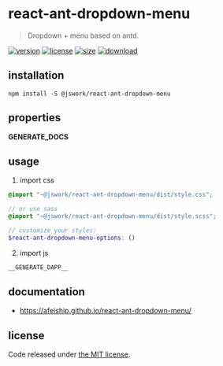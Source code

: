 # react-ant-dropdown-menu
> Dropdown + menu based on antd.

[![version][version-image]][version-url]
[![license][license-image]][license-url]
[![size][size-image]][size-url]
[![download][download-image]][download-url]

## installation
```shell
npm install -S @jswork/react-ant-dropdown-menu
```

## properties
__GENERATE_DOCS__

## usage
1. import css
  ```scss
  @import "~@jswork/react-ant-dropdown-menu/dist/style.css";

  // or use sass
  @import "~@jswork/react-ant-dropdown-menu/dist/style.scss";

  // customize your styles:
  $react-ant-dropdown-menu-options: ()
  ```
2. import js
  ```js
__GENERATE_DAPP__
  ```

## documentation
- https://afeiship.github.io/react-ant-dropdown-menu/


## license
Code released under [the MIT license](https://github.com/afeiship/react-ant-dropdown-menu/blob/master/LICENSE.txt).

[version-image]: https://img.shields.io/npm/v/@jswork/react-ant-dropdown-menu
[version-url]: https://npmjs.org/package/@jswork/react-ant-dropdown-menu

[license-image]: https://img.shields.io/npm/l/@jswork/react-ant-dropdown-menu
[license-url]: https://github.com/afeiship/react-ant-dropdown-menu/blob/master/LICENSE.txt

[size-image]: https://img.shields.io/bundlephobia/minzip/@jswork/react-ant-dropdown-menu
[size-url]: https://github.com/afeiship/react-ant-dropdown-menu/blob/master/dist/react-ant-dropdown-menu.min.js

[download-image]: https://img.shields.io/npm/dm/@jswork/react-ant-dropdown-menu
[download-url]: https://www.npmjs.com/package/@jswork/react-ant-dropdown-menu
